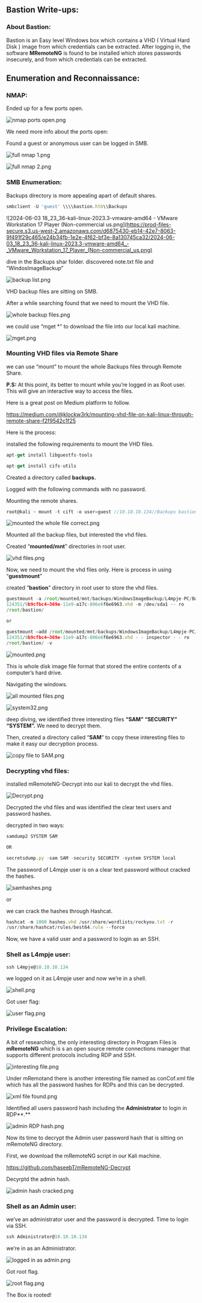 ## Bastion Write-ups:

### About Bastion:

Bastion is an Easy level Windows box which contains a VHD ( Virtual Hard Disk ) image from which credentials can be extracted. After logging in, the software **MRemoteNG** is found to be installed which stores passwords insecurely, and from which credentials can be extracted. 

## Enumeration and Reconnaissance:

### NMAP:

Ended up for a few ports open.

![nmap ports open.png](https://prod-files-secure.s3.us-west-2.amazonaws.com/d6875430-eb14-42e7-8063-9f491f29c465/f45e25ee-762a-41fc-b4db-c63e5e3c2cf0/nmap_ports_open.png)

We need more info about the ports open:

Found a guest or anonymous user can be logged in SMB.

![full nmap 1.png](https://prod-files-secure.s3.us-west-2.amazonaws.com/d6875430-eb14-42e7-8063-9f491f29c465/e9d37666-1c83-457f-bc4e-185aa528fd9c/full_nmap_1.png)

![full nmap 2.png](https://prod-files-secure.s3.us-west-2.amazonaws.com/d6875430-eb14-42e7-8063-9f491f29c465/1f7b7ded-8b43-43ad-934b-4a27ea4f40e3/full_nmap_2.png)

### SMB Enumeration:

Backups directory is more appealing apart of default shares.

```jsx
smbclient -U 'guest' \\\\bastion.htb\\Backups
```

![2024-06-03 18_23_36-kali-linux-2023.3-vmware-amd64 - VMware Workstation 17 Player (Non-commercial us.png](https://prod-files-secure.s3.us-west-2.amazonaws.com/d6875430-eb14-42e7-8063-9f491f29c465/e24b34fb-1e2e-4f62-bf3e-8a130745ca32/2024-06-03_18_23_36-kali-linux-2023.3-vmware-amd64_-_VMware_Workstation_17_Player_(Non-commercial_us.png)

dive in the Backups shar folder. discovered note.txt file and “WindosImageBackup”

![backup list.png](https://prod-files-secure.s3.us-west-2.amazonaws.com/d6875430-eb14-42e7-8063-9f491f29c465/27bd9d0b-b436-4dd5-b106-1fc43f79dbb4/backup_list.png)

VHD backup files are sitting on SMB. 

After a while searching found that we need to mount the VHD file.

![whole backup files.png](https://prod-files-secure.s3.us-west-2.amazonaws.com/d6875430-eb14-42e7-8063-9f491f29c465/c18d05dc-f359-4db2-88e2-daeb13f4c674/whole_backup_files.png)

we could use “mget *” to download the file into our local kali machine.

![mget.png](https://prod-files-secure.s3.us-west-2.amazonaws.com/d6875430-eb14-42e7-8063-9f491f29c465/5dd84645-4741-4143-afec-d732d7e04b4c/mget.png)

### Mounting VHD files via Remote Share

we can use “mount” to mount the whole Backups files through Remote Share.

**P.S:** At this point, its better to mount while you’re logged in as Root user. This will give an interactive way to access the files.

Here is a great post on Medium platform to follow.

https://medium.com/@klockw3rk/mounting-vhd-file-on-kali-linux-through-remote-share-f2f9542c1f25

Here is the process:

installed the following requirements to mount the VHD files.

```jsx
apt-get install libguestfs-tools

apt-get install cifs-utils
```

Created a directory called **backups.**

Logged with the following commands with no password.

Mounting the remote shares.

```jsx
root@kali ~ mount -t cift -o user=guest //10.10.10.134//Backups bastion
```

![mounted the whole file correct.png](https://prod-files-secure.s3.us-west-2.amazonaws.com/d6875430-eb14-42e7-8063-9f491f29c465/ddd255cd-4f69-4b78-a36b-42a301f539cb/mounted_the_whole_file_correct.png)

Mounted all the backup files, but interested the vhd files.

Created “**mounted/mnt**” directories in root user.

![vhd files.png](https://prod-files-secure.s3.us-west-2.amazonaws.com/d6875430-eb14-42e7-8063-9f491f29c465/1ba5587c-c5df-4a10-a538-238f887ab7d7/vhd_files.png)

Now, we need to mount the vhd files only. Here is process in using “**guestmount**”

created “**bastion**” directory in root user to store the vhd files.

```jsx
guestmount -a /root/mounted/mnt/backups/WindowsImageBackup/L4mpje-PC/Backup\ 2019–02–22\ 
124351/9b9cfbc4–369e-11e9-a17c-806e6f6e6963.vhd -m /dev/sda1 -- ro 
/root/bastion/

or

guestmount —add /root/mounted/mnt/backups/WindowsImageBackup/L4mpje-PC/Backup\ 2019–02–22\ 
124351/9b9cfbc4–369e-11e9-a17c-806e6f6e6963.vhd - - inspector - - ro 
/root/bastion/ -v
```

![mounted.png](https://prod-files-secure.s3.us-west-2.amazonaws.com/d6875430-eb14-42e7-8063-9f491f29c465/01194a33-4cce-4086-b965-dcf3620c7004/mounted.png)

This is whole disk image file format that stored the entire contents of a computer’s hard drive.

Navigating the windows.

![all mounted files.png](https://prod-files-secure.s3.us-west-2.amazonaws.com/d6875430-eb14-42e7-8063-9f491f29c465/d4f30b10-d856-4a44-82d8-673d212ffa22/all_mounted_files.png)

![system32.png](https://prod-files-secure.s3.us-west-2.amazonaws.com/d6875430-eb14-42e7-8063-9f491f29c465/b3d0733b-068c-417a-9c06-5d141c57ce29/system32.png)

deep diving, we identified three interesting files **“SAM” “SECURITY” “SYSTEM”.** We need to decrypt them.

Then, created a directory called “**SAM**” to copy these interesting files to make it easy our decryption process.

![copy file to SAM.png](https://prod-files-secure.s3.us-west-2.amazonaws.com/d6875430-eb14-42e7-8063-9f491f29c465/5f14860d-99e2-46c8-9c7b-1e682edee644/copy_file_to_SAM.png)

### Decrypting vhd files:

installed mRemoteNG-Decrypt into our kali to decrypt the vhd files. 

![Decrypt.png](https://prod-files-secure.s3.us-west-2.amazonaws.com/d6875430-eb14-42e7-8063-9f491f29c465/ab5a4f45-d8c3-4fb6-924f-cc99adfd4437/Decrypt.png)

Decrypted the vhd files and was identified the clear text users and password hashes.

decrypted in two ways:

```jsx
samdump2 SYSTEM SAM

OR

secretsdump.py -sam SAM -security SECURITY -system SYSTEM local
```

The password of L4mpje user is on a clear text password without cracked the hashes.

![samhashes.png](https://prod-files-secure.s3.us-west-2.amazonaws.com/d6875430-eb14-42e7-8063-9f491f29c465/ddb7292d-6c83-461c-a5df-3795751bef93/samhashes.png)

or

we can crack the hashes through Hashcat.

```jsx
hashcat -m 1000 hashes.vhd /usr/share/wordlists/rockyou.txt -r
/usr/share/hashcat/rules/best64.rule --force
```

Now, we have a valid user and a password to login as an SSH.

### Shell as L4mpje user:

```jsx
ssh L4mpje@10.10.10.134
```

we logged on it as L4mpje user and now we’re in a shell.

![shell.png](https://prod-files-secure.s3.us-west-2.amazonaws.com/d6875430-eb14-42e7-8063-9f491f29c465/f6e10f7e-2c5d-44be-9a59-24bdaf7c7037/shell.png)

Got user flag:

![user flag.png](https://prod-files-secure.s3.us-west-2.amazonaws.com/d6875430-eb14-42e7-8063-9f491f29c465/e72a9117-9894-4837-882c-cc7a837a67cf/user_flag.png)

### Privilege Escalation:

A bit of researching, the only interesting directory in Program Files is **mRemoteNG** which is s an open source remote connections manager that supports different protocols including RDP and SSH.

![interesting file.png](https://prod-files-secure.s3.us-west-2.amazonaws.com/d6875430-eb14-42e7-8063-9f491f29c465/5134f689-9e0c-42cb-8f3c-4270e70a88e0/interesting_file.png)

Under mRemotand there is another interesting file named as conCof.xml file which has all the password hashes for RDPs and this can be decrypted.

![xml file found.png](https://prod-files-secure.s3.us-west-2.amazonaws.com/d6875430-eb14-42e7-8063-9f491f29c465/366e7a74-de42-4671-859b-e07cf5828452/xml_file_found.png)

Identified all users password hash including the **Administrator** to login in RDP**.**

![admin RDP hash.png](https://prod-files-secure.s3.us-west-2.amazonaws.com/d6875430-eb14-42e7-8063-9f491f29c465/b0df938b-1d42-4fae-8bc5-35db113f7144/admin_RDP_hash.png)

Now its time to decrypt the Admin user password hash that is sitting on mRemoteNG directory.

First, we download the mRemoteNG script in our Kali machine.

https://github.com/haseebT/mRemoteNG-Decrypt

Decyrptd the admin hash.

![admin hash cracked.png](https://prod-files-secure.s3.us-west-2.amazonaws.com/d6875430-eb14-42e7-8063-9f491f29c465/8eb0c3e9-c330-488f-b906-74a75a992add/admin_hash_cracked.png)

### Shell as an Admin user:

we’ve an administrator user and the password is decrypted. Time to login via SSH.

```jsx
ssh Administrator@10.10.10.134
```

we’re in as an Administrator.

![logged in as admin.png](https://prod-files-secure.s3.us-west-2.amazonaws.com/d6875430-eb14-42e7-8063-9f491f29c465/e8f97a38-2933-49b8-80e6-05305f8588bb/logged_in_as_admin.png)

Got root flag.

![root flag.png](https://prod-files-secure.s3.us-west-2.amazonaws.com/d6875430-eb14-42e7-8063-9f491f29c465/bd52a4c8-f1da-4e12-87b4-e4b8338fb10c/root_flag.png)

The Box is rooted!
